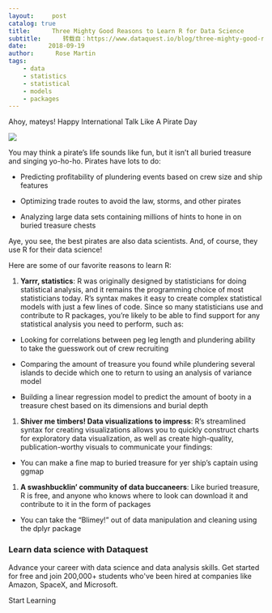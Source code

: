 ```yaml
---
layout:     post
catalog: true
title:      Three Mighty Good Reasons to Learn R for Data Science
subtitle:      转载自：https://www.dataquest.io/blog/three-mighty-good-reasons-to-learn-r-for-data-science/
date:      2018-09-19
author:      Rose Martin
tags:
    - data
    - statistics
    - statistical
    - models
    - packages
---
```


Ahoy, mateys! Happy International Talk Like A Pirate Day

![](https://www.dataquest.io/blog/content/images/2018/09/pirates.jpg)


You may think a pirate’s life sounds like fun, but it isn’t all buried treasure and singing yo-ho-ho. Pirates have lots to do:

- Predicting profitability of plundering events based on crew size and ship features

- Optimizing trade routes to avoid the law, storms, and other pirates

- Analyzing large data sets containing millions of hints to hone in on buried treasure chests


Aye, you see, the best pirates are also data scientists. And, of course, they use R for their data science!

Here are some of our favorite reasons to learn R:

1. **Yarrr, statistics**: R was originally designed by statisticians for doing statistical analysis, and it remains the programming choice of most statisticians today. R’s syntax makes it easy to create complex statistical models with just a few lines of code. Since so many statisticians use and contribute to R packages, you’re likely to be able to find support for any statistical analysis you need to perform, such as:


- Looking for correlations between peg leg length and plundering ability to take the guesswork out of crew recruiting

- Comparing the amount of treasure you found while plundering several islands to decide which one to return to using an analysis of variance model

- Building a linear regression model to predict the amount of booty in a treasure chest based on its dimensions and burial depth


1. **Shiver me timbers! Data visualizations to impress**: R’s streamlined syntax for creating visualizations allows you to quickly construct charts for exploratory data visualization, as well as create high-quality, publication-worthy visuals to communicate your findings:


- You can make a fine map to buried treasure for yer ship’s captain using ggmap

1. **A swashbucklin’ community of data buccaneers**: Like buried treasure, R is free, and anyone who knows where to look can download it and contribute to it in the form of packages

- You can take the “Blimey!” out of data manipulation and cleaning using the dplyr package

### Learn data science with Dataquest


 Advance your career with data science and data analysis skills. Get started for free and join 200,000+ students who've been hired at companies like Amazon, SpaceX, and Microsoft.
 


Start Learning


